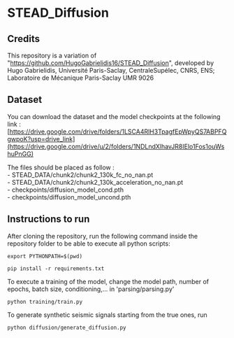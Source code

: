 # STEAD_Diffusion

## Credits
This repository is a variation of "https://github.com/HugoGabrielidis16/STEAD_Diffusion", developed by Hugo Gabrielidis, Université Paris-Saclay, CentraleSupélec, CNRS, ENS; Laboratoire de Mécanique Paris-Saclay UMR 9026

## Dataset
You can download the dataset and the model checkpoints at the following link : [https://drive.google.com/drive/folders/1LSCA4RlH3TpagfEpWpyQS7ABPFQgwpoK?usp=drive_link](https://drive.google.com/drive/u/2/folders/1NDLndXlhavJR8IElo1Fos1ouWshuPnGG)

The files should be placed as follow : <br />
    - STEAD_DATA/chunk2/chunk2_130k_fc_no_nan.pt <br />
    - STEAD_DATA/chunk2/chunk2_130k_acceleration_no_nan.pt <br />
    - checkpoints/diffusion_model_cond.pth <br />
    - checkpoints/diffusion_model_uncond.pth <br />

## Instructions to run
After cloning the repository, run the following command inside the repository folder to be able to execute all python scripts:

    export PYTHONPATH=$(pwd)
    
    pip install -r requirements.txt

To execute a training of the model, change the model path, number of epochs, batch size, conditioning,... in 'parsing/parsing.py'

    python training/train.py

To generate synthetic seismic signals starting from the true ones, run

    python diffusion/generate_diffusion.py


    
